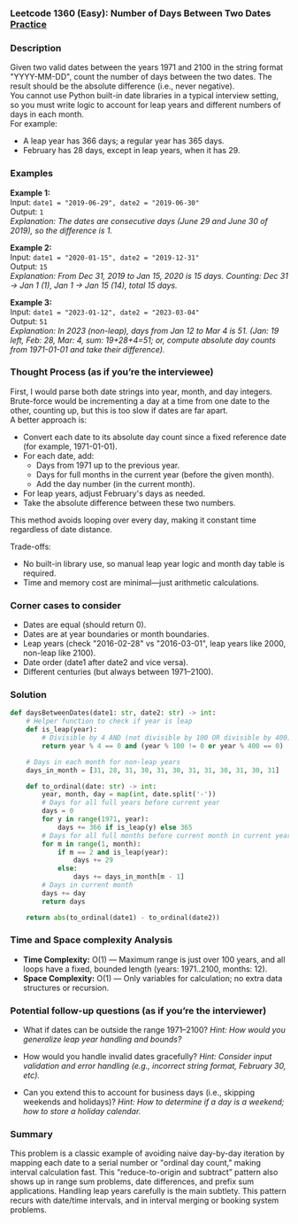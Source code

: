 ### Leetcode 1360 (Easy): Number of Days Between Two Dates [Practice](https://leetcode.com/problems/number-of-days-between-two-dates)

### Description  
Given two valid dates between the years 1971 and 2100 in the string format "YYYY-MM-DD", count the number of days between the two dates. The result should be the absolute difference (i.e., never negative).  
You cannot use Python built-in date libraries in a typical interview setting, so you must write logic to account for leap years and different numbers of days in each month.  
For example:  
- A leap year has 366 days; a regular year has 365 days.  
- February has 28 days, except in leap years, when it has 29.

### Examples  

**Example 1:**  
Input: `date1 = "2019-06-29", date2 = "2019-06-30"`  
Output: `1`  
*Explanation: The dates are consecutive days (June 29 and June 30 of 2019), so the difference is 1.*

**Example 2:**  
Input: `date1 = "2020-01-15", date2 = "2019-12-31"`  
Output: `15`  
*Explanation: From Dec 31, 2019 to Jan 15, 2020 is 15 days. Counting: Dec 31 → Jan 1 (1), Jan 1 → Jan 15 (14), total 15 days.*

**Example 3:**  
Input: `date1 = "2023-01-12", date2 = "2023-03-04"`  
Output: `51`  
*Explanation: In 2023 (non-leap), days from Jan 12 to Mar 4 is 51. (Jan: 19 left, Feb: 28, Mar: 4, sum: 19+28+4=51; or, compute absolute day counts from 1971-01-01 and take their difference).*

### Thought Process (as if you’re the interviewee)  
First, I would parse both date strings into year, month, and day integers.  
Brute-force would be incrementing a day at a time from one date to the other, counting up, but this is too slow if dates are far apart.  
A better approach is:  
- Convert each date to its absolute day count since a fixed reference date (for example, 1971-01-01).
- For each date, add:
  - Days from 1971 up to the previous year.
  - Days for full months in the current year (before the given month).
  - Add the day number (in the current month).
- For leap years, adjust February's days as needed.
- Take the absolute difference between these two numbers.

This method avoids looping over every day, making it constant time regardless of date distance.

Trade-offs:
- No built-in library use, so manual leap year logic and month day table is required.
- Time and memory cost are minimal—just arithmetic calculations.

### Corner cases to consider  
- Dates are equal (should return 0).
- Dates are at year boundaries or month boundaries.
- Leap years (check "2016-02-28" vs "2016-03-01", leap years like 2000, non-leap like 2100).
- Date order (date1 after date2 and vice versa).
- Different centuries (but always between 1971–2100).

### Solution

```python
def daysBetweenDates(date1: str, date2: str) -> int:
    # Helper function to check if year is leap
    def is_leap(year):
        # Divisible by 4 AND (not divisible by 100 OR divisible by 400)
        return year % 4 == 0 and (year % 100 != 0 or year % 400 == 0)

    # Days in each month for non-leap years
    days_in_month = [31, 28, 31, 30, 31, 30, 31, 31, 30, 31, 30, 31]

    def to_ordinal(date: str) -> int:
        year, month, day = map(int, date.split('-'))
        # Days for all full years before current year
        days = 0
        for y in range(1971, year):
            days += 366 if is_leap(y) else 365
        # Days for all full months before current month in current year
        for m in range(1, month):
            if m == 2 and is_leap(year):
                days += 29
            else:
                days += days_in_month[m - 1]
        # Days in current month
        days += day
        return days

    return abs(to_ordinal(date1) - to_ordinal(date2))
```

### Time and Space complexity Analysis  

- **Time Complexity:** O(1) — Maximum range is just over 100 years, and all loops have a fixed, bounded length (years: 1971..2100, months: 12).
- **Space Complexity:** O(1) — Only variables for calculation; no extra data structures or recursion.

### Potential follow-up questions (as if you’re the interviewer)  

- What if dates can be outside the range 1971–2100?
  *Hint: How would you generalize leap year handling and bounds?*

- How would you handle invalid dates gracefully?
  *Hint: Consider input validation and error handling (e.g., incorrect string format, February 30, etc).*

- Can you extend this to account for business days (i.e., skipping weekends and holidays)?
  *Hint: How to determine if a day is a weekend; how to store a holiday calendar.*

### Summary
This problem is a classic example of avoiding naive day-by-day iteration by mapping each date to a serial number or "ordinal day count," making interval calculation fast. This “reduce-to-origin and subtract” pattern also shows up in range sum problems, date differences, and prefix sum applications. Handling leap years carefully is the main subtlety. This pattern recurs with date/time intervals, and in interval merging or booking system problems.